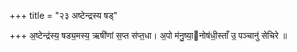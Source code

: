 +++
title = "२३ अष्टेन्द्रस्य षड्"

+++
अ॒ष्टेन्द्र॑स्य॒ षड्य॒मस्य॒ ऋषी॑णां स॒प्त स॑प्त॒धा। अ॒पो म॑नु॒ष्या॒नोष॑धी॒स्ताँ उ॒ पञ्चानु॑ सेचिरे ॥